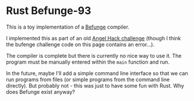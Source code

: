 # Rust Befunge-93

This is a toy implementation of a [Befunge](https://en.wikipedia.org/wiki/Befunge) compiler.

I implemented this as part of an old [Angel Hack challenge](http://angelhack.com/solve-these-developer-challenges-to-snag-free-tickets-to-our-series/) (though I think the bufenge challenge code on this page contains an error...).

The compiler is complete but there is currently no nice way to use it. The program must be manually entered within the `main` function and run.

In the future, maybe I'll add a simple command line interface so that we can run programs from files (or simple programs from the command line directly). But probably not - this was just to have some fun with Rust. Why does Befunge exist anyway?